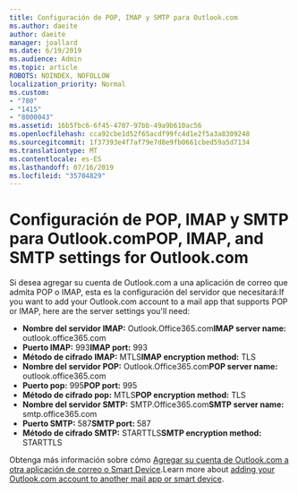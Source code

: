 ```yaml
---
title: Configuración de POP, IMAP y SMTP para Outlook.com
ms.author: daeite
author: daeite
manager: joallard
ms.date: 6/19/2019
ms.audience: Admin
ms.topic: article
ROBOTS: NOINDEX, NOFOLLOW
localization_priority: Normal
ms.custom:
- "780"
- "1415"
- "8000043"
ms.assetid: 16b5fbc6-6f45-4707-97bb-49a9b610ac56
ms.openlocfilehash: cca92cbe1d52f65acdf99fc4d1e2f5a3a8309248
ms.sourcegitcommit: 1f37393e4f7af79e7d8e9fb0661cbed59a5d7134
ms.translationtype: MT
ms.contentlocale: es-ES
ms.lasthandoff: 07/16/2019
ms.locfileid: "35704829"
---
```

# <a name="pop-imap-and-smtp-settings-for-outlookcom"></a><span data-ttu-id="90d10-102">Configuración de POP, IMAP y SMTP para Outlook.com</span><span class="sxs-lookup"><span data-stu-id="90d10-102">POP, IMAP, and SMTP settings for Outlook.com</span></span>

<span data-ttu-id="90d10-103">Si desea agregar su cuenta de Outlook.com a una aplicación de correo que admita POP o IMAP, esta es la configuración del servidor que necesitará:</span><span class="sxs-lookup"><span data-stu-id="90d10-103">If you want to add your Outlook.com account to a mail app that supports POP or IMAP, here are the server settings you'll need:</span></span>
  
- <span data-ttu-id="90d10-104">**Nombre del servidor IMAP:** Outlook.Office365.com</span><span class="sxs-lookup"><span data-stu-id="90d10-104">**IMAP server name:** outlook.office365.com</span></span>
- <span data-ttu-id="90d10-105">**Puerto IMAP:** 993</span><span class="sxs-lookup"><span data-stu-id="90d10-105">**IMAP port:** 993</span></span>
- <span data-ttu-id="90d10-106">**Método de cifrado IMAP:** MTLS</span><span class="sxs-lookup"><span data-stu-id="90d10-106">**IMAP encryption method:** TLS</span></span>
- <span data-ttu-id="90d10-107">**Nombre del servidor POP:** Outlook.Office365.com</span><span class="sxs-lookup"><span data-stu-id="90d10-107">**POP server name:** outlook.office365.com</span></span>  
- <span data-ttu-id="90d10-108">**Puerto pop:** 995</span><span class="sxs-lookup"><span data-stu-id="90d10-108">**POP port:** 995</span></span>  
- <span data-ttu-id="90d10-109">**Método de cifrado pop:** MTLS</span><span class="sxs-lookup"><span data-stu-id="90d10-109">**POP encryption method:** TLS</span></span>  
- <span data-ttu-id="90d10-110">**Nombre del servidor SMTP:** SMTP.Office365.com</span><span class="sxs-lookup"><span data-stu-id="90d10-110">**SMTP server name:** smtp.office365.com</span></span>
- <span data-ttu-id="90d10-111">**Puerto SMTP:** 587</span><span class="sxs-lookup"><span data-stu-id="90d10-111">**SMTP port:** 587</span></span>
- <span data-ttu-id="90d10-112">**Método de cifrado SMTP:** STARTTLS</span><span class="sxs-lookup"><span data-stu-id="90d10-112">**SMTP encryption method:** STARTTLS</span></span>

<span data-ttu-id="90d10-113">Obtenga más información sobre cómo [Agregar su cuenta de Outlook.com a otra aplicación de correo o Smart Device](https://support.office.com/article/73f3b178-0009-41ae-aab1-87b80fa94970?wt.mc_id=Office_Outlook_com_Alchemy).</span><span class="sxs-lookup"><span data-stu-id="90d10-113">Learn more about [adding your Outlook.com account to another mail app or smart device](https://support.office.com/article/73f3b178-0009-41ae-aab1-87b80fa94970?wt.mc_id=Office_Outlook_com_Alchemy).</span></span>